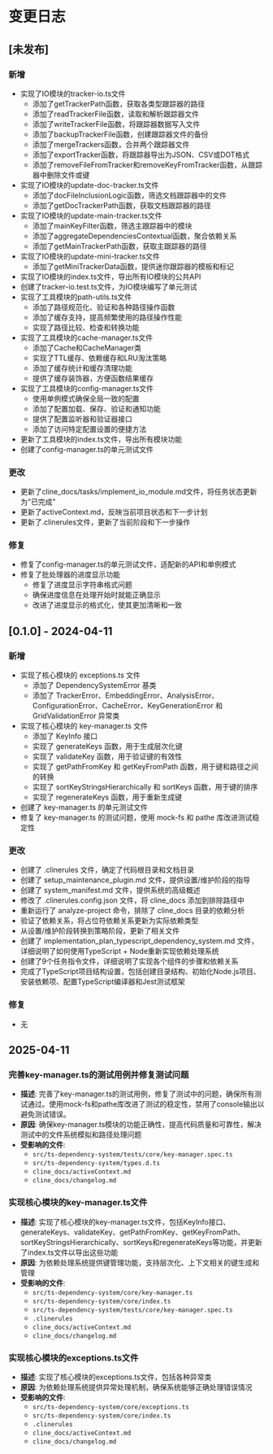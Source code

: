 # 变更日志

## [未发布]

### 新增
- 实现了IO模块的tracker-io.ts文件
  - 添加了getTrackerPath函数，获取各类型跟踪器的路径
  - 添加了readTrackerFile函数，读取和解析跟踪器文件
  - 添加了writeTrackerFile函数，将跟踪器数据写入文件
  - 添加了backupTrackerFile函数，创建跟踪器文件的备份
  - 添加了mergeTrackers函数，合并两个跟踪器文件
  - 添加了exportTracker函数，将跟踪器导出为JSON、CSV或DOT格式
  - 添加了removeFileFromTracker和removeKeyFromTracker函数，从跟踪器中删除文件或键
- 实现了IO模块的update-doc-tracker.ts文件
  - 添加了docFileInclusionLogic函数，筛选文档跟踪器中的文件
  - 添加了getDocTrackerPath函数，获取文档跟踪器的路径
- 实现了IO模块的update-main-tracker.ts文件
  - 添加了mainKeyFilter函数，筛选主跟踪器中的模块
  - 添加了aggregateDependenciesContextual函数，聚合依赖关系
  - 添加了getMainTrackerPath函数，获取主跟踪器的路径
- 实现了IO模块的update-mini-tracker.ts文件
  - 添加了getMiniTrackerData函数，提供迷你跟踪器的模板和标记
- 实现了IO模块的index.ts文件，导出所有IO模块的公共API
- 创建了tracker-io.test.ts文件，为IO模块编写了单元测试
- 实现了工具模块的path-utils.ts文件
  - 添加了路径规范化、验证和各种路径操作函数
  - 添加了缓存支持，提高频繁使用的路径操作性能
  - 实现了路径比较、检查和转换功能
- 实现了工具模块的cache-manager.ts文件
  - 添加了Cache和CacheManager类
  - 实现了TTL缓存、依赖缓存和LRU淘汰策略
  - 添加了缓存统计和缓存清理功能
  - 提供了缓存装饰器，方便函数结果缓存
- 实现了工具模块的config-manager.ts文件
  - 使用单例模式确保全局一致的配置
  - 添加了配置加载、保存、验证和通知功能
  - 提供了配置监听器和验证器接口
  - 添加了访问特定配置设置的便捷方法
- 更新了工具模块的index.ts文件，导出所有模块功能
- 创建了config-manager.ts的单元测试文件

### 更改
- 更新了cline_docs/tasks/implement_io_module.md文件，将任务状态更新为"已完成"
- 更新了activeContext.md，反映当前项目状态和下一步计划
- 更新了.clinerules文件，更新了当前阶段和下一步操作

### 修复
- 修复了config-manager.ts的单元测试文件，适配新的API和单例模式
- 修复了批处理器的进度显示功能
  - 修复了进度显示字符串格式问题
  - 确保进度信息在处理开始时就能正确显示
  - 改进了进度显示的格式化，使其更加清晰和一致

## [0.1.0] - 2024-04-11

### 新增
- 实现了核心模块的 exceptions.ts 文件
  - 添加了 DependencySystemError 基类
  - 添加了 TrackerError、EmbeddingError、AnalysisError、ConfigurationError、CacheError、KeyGenerationError 和 GridValidationError 异常类
- 实现了核心模块的 key-manager.ts 文件
  - 添加了 KeyInfo 接口
  - 实现了 generateKeys 函数，用于生成层次化键
  - 实现了 validateKey 函数，用于验证键的有效性
  - 实现了 getPathFromKey 和 getKeyFromPath 函数，用于键和路径之间的转换
  - 实现了 sortKeyStringsHierarchically 和 sortKeys 函数，用于键的排序
  - 实现了 regenerateKeys 函数，用于重新生成键
- 创建了 key-manager.ts 的单元测试文件
- 修复了 key-manager.ts 的测试问题，使用 mock-fs 和 pathe 库改进测试稳定性

### 更改
- 创建了 .clinerules 文件，确定了代码根目录和文档目录
- 创建了 setup_maintenance_plugin.md 文件，提供设置/维护阶段的指导
- 创建了 system_manifest.md 文件，提供系统的高级概述
- 修改了 .clinerules.config.json 文件，将 cline_docs 添加到排除路径中
- 重新运行了 analyze-project 命令，排除了 cline_docs 目录的依赖分析
- 验证了依赖关系，将占位符依赖关系更新为实际依赖类型
- 从设置/维护阶段转换到策略阶段，更新了相关文件
- 创建了 implementation_plan_typescript_dependency_system.md 文件，详细说明了如何使用TypeScript + Node重新实现依赖处理系统
- 创建了9个任务指令文件，详细说明了实现各个组件的步骤和依赖关系
- 完成了TypeScript项目结构设置，包括创建目录结构、初始化Node.js项目、安装依赖项、配置TypeScript编译器和Jest测试框架

### 修复
- 无

## 2025-04-11
### 完善key-manager.ts的测试用例并修复测试问题
- **描述**: 完善了key-manager.ts的测试用例，修复了测试中的问题，确保所有测试通过。使用mock-fs和pathe库改进了测试的稳定性，禁用了console输出以避免测试错误。
- **原因**: 确保key-manager.ts模块的功能正确性，提高代码质量和可靠性，解决测试中的文件系统模拟和路径处理问题
- **受影响的文件**:
  - `src/ts-dependency-system/tests/core/key-manager.spec.ts`
  - `src/ts-dependency-system/types.d.ts`
  - `cline_docs/activeContext.md`
  - `cline_docs/changelog.md`

### 实现核心模块的key-manager.ts文件
- **描述**: 实现了核心模块的key-manager.ts文件，包括KeyInfo接口、generateKeys、validateKey、getPathFromKey、getKeyFromPath、sortKeyStringsHierarchically、sortKeys和regenerateKeys等功能，并更新了index.ts文件以导出这些功能
- **原因**: 为依赖处理系统提供键管理功能，支持层次化、上下文相关的键生成和管理
- **受影响的文件**:
  - `src/ts-dependency-system/core/key-manager.ts`
  - `src/ts-dependency-system/core/index.ts`
  - `src/ts-dependency-system/tests/core/key-manager.spec.ts`
  - `.clinerules`
  - `cline_docs/activeContext.md`
  - `cline_docs/changelog.md`

### 实现核心模块的exceptions.ts文件
- **描述**: 实现了核心模块的exceptions.ts文件，包括各种异常类
- **原因**: 为依赖处理系统提供异常处理机制，确保系统能够正确处理错误情况
- **受影响的文件**:
  - `src/ts-dependency-system/core/exceptions.ts`
  - `src/ts-dependency-system/core/index.ts`
  - `.clinerules`
  - `cline_docs/activeContext.md`
  - `cline_docs/changelog.md`